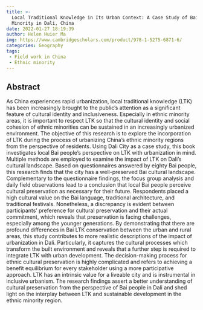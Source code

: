 ```yaml
---
title: >-
  Local Traditional Knowledge in Its Urban Context: A Case Study of Bai Ethnic
  Minority in Dali, China
date: 2022-01-27 18:19:39
author: Helen Huier Ma
img: https://www.cambridgescholars.com/product/978-1-5275-6871-6/
categories: Geography
tags:
 - Field work in China
 - Ethnic minority
---
```


## Abstract

As China experiences rapid urbanization, local traditional knowledge (LTK) has been increasingly brought to the public’s attention as a significant feature of cultural identity and inclusiveness. Especially in ethnic minority areas, it is important to respect LTK so that the cultural identity and social cohesion of ethnic minorities can be sustained in an increasingly urbanized environment. The objective of this research is to explore the incorporation of LTK during the process of urbanizing China’s ethnic minority regions from the perspective of residents. Using Dali City as a case study, this book investigates local Bai people’s perspective on LTK with urbanization in mind. 
Multiple methods are employed to examine the impact of LTK on Dali’s cultural landscape. Based on questionnaires answered by eighty Bai people, this research finds that the city has a well-preserved Bai cultural landscape. Complementary to the questionnaire findings, the focus group analysis and daily field observations lead to a conclusion that local Bai people perceive cultural preservation as necessary for their future. Respondents placed a high cultural value on the Bai language, traditional architecture, and traditional festivals. Nonetheless, a discrepancy is evident between participants’ preference for cultural preservation and their actual commitment, which reveals that preservation is facing challenges, especially among the younger generations.
By demonstrating that there are profound differences in Bai LTK conservation between the urban and rural areas, this study contributes to more realistic descriptions of the impact of urbanization in Dali. Particularly, it captures the cultural processes which transform the built environment and reveals that a further step is required to integrate LTK with urban development. The decision-making process for ethnic cultural preservation is highly complicated and refers to achieving a benefit equilibrium for every stakeholder using a more participative approach. LTK has an intrinsic value for a liveable city and is instrumental in inclusive urbanism. The research findings assert a better understanding of cultural preservation from the perspective of Bai people in Dali and shed light on the interplay between LTK and sustainable development in the ethnic minority region.
